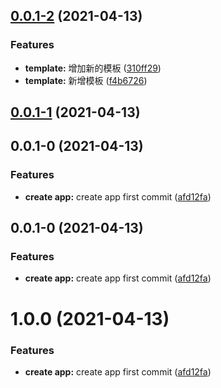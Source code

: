 <a name="0.0.1-2"></a>
## [0.0.1-2](https://github.com/cklwblove/create-app/compare/create-app@0.0.1-1...create-app@0.0.1-2) (2021-04-13)


### Features

* **template:** 增加新的模板 ([310ff29](https://github.com/cklwblove/create-app/commit/310ff29))
* **template:** 新增模板 ([f4b6726](https://github.com/cklwblove/create-app/commit/f4b6726))



<a name="0.0.1-1"></a>
## [0.0.1-1](https://github.com/cklwblove/create-app/compare/create-app@0.0.1-0...create-app@0.0.1-1) (2021-04-13)



<a name="0.0.1-0"></a>
## 0.0.1-0 (2021-04-13)


### Features

* **create app:** create app first commit ([afd12fa](https://github.com/cklwblove/create-app/commit/afd12fa))



<a name="0.0.1-0"></a>
## 0.0.1-0 (2021-04-13)


### Features

* **create app:** create app first commit ([afd12fa](https://github.com/cklwblove/create-app/commit/afd12fa))



<a name="1.0.0"></a>
# 1.0.0 (2021-04-13)


### Features

* **create app:** create app first commit ([afd12fa](https://github.com/cklwblove/create-app/commit/afd12fa))



